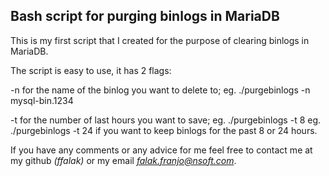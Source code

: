 **Bash script for purging binlogs in MariaDB**
-------------------------------
This is my first script that I created for the purpose of clearing binlogs in MariaDB.

The script is easy to use, it has 2 flags:

-n for the name of the binlog you want to delete to;
	eg. ./purgebinlogs -n mysql-bin.1234

-t for the number of last hours you want to save;
	eg. ./purgebinlogs -t 8
	eg. ./purgebinlogs -t 24
	if you want to keep binlogs for the past 8 or 24 hours.

If you have any comments or any advice for me feel free to contact me at my github *(ffalak)* or my email *falak.franjo@nsoft.com*.
